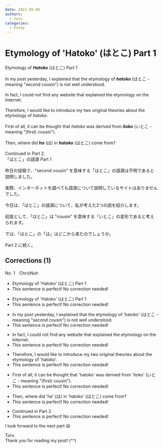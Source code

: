 ```yaml
---
date: 2021-05-06
authors:
  - toru
categories:
  - Essay
---
```


<h1 id="subject_show">Etymology of 'Hatoko' (はとこ) Part 1</h1>
<div class="date" hidden>May 6, 2021 19:43</div>
<div id="post"><div id="body_show_ori">
Etymology of <strong><em>Hatoko</em></strong> (はとこ) Part 1<br/><br/>In my post yesterday, I explained that the etymology of <strong><em>hatoko</em></strong> (はとこ - meaning "second cousin") is not well understood.<br/><br/>In fact, I could not find any website that explained the etymology on the Internet.<br/><br/>Therefore, I would like to introduce my two original theories about the etymology of <em>hatoko</em>.<br/><br/>First of all, it can be thought that <em>hatoko</em> was derived from <strong><em>itoko</em></strong> (いとこ - meaning "(first) cousin").<br/><br/>Then, where did <strong><em>ha</em></strong> (は) in <strong><em>hatoko</em></strong> (はとこ) come from?<br/><br/>Continued in Part 2.
</div></div>

<!-- more -->

<div id="post_ja"><div id="body_show_mo">
「はとこ」の語源 Part 1<br/><br/>昨日の投稿で、"second cousin" を意味する「はとこ」の語源は不明であると説明しました。<br/><br/>実際、インターネットを調べても語源について説明しているサイトはありませんでした。<br/><br/>今日は、「はとこ」の語源について、私が考えた2つの説を紹介します。<br/><br/>前提として、「はとこ」は "cousin" を意味する「いとこ」の変形であると考えられます。<br/><br/>では、「はとこ」の「は」はどこから来たのでしょうか。<br/><br/>Part 2 に続く。
</div></div>

## Corrections (1)
<div id="block"><div class="first_name"> No. 1　<span class="just_name">ChrizNuh</span></div><div id="block2">
<ul class="correction_field">
<li class="incorrect">Etymology of 'Hatoko' (はとこ) Part 1</li>
<li class="corrected perfect">This sentence is perfect! No correction needed!</li>
</ul>
<ul class="correction_field">
<li class="incorrect">Etymology of 'Hatoko' (はとこ) Part 1</li>
<li class="corrected perfect">This sentence is perfect! No correction needed!</li>
</ul>
<ul class="correction_field">
<li class="incorrect">In my post yesterday, I explained that the etymology of 'hatoko' (はとこ - meaning "second cousin") is not well understood.</li>
<li class="corrected perfect">This sentence is perfect! No correction needed!</li>
</ul>
<ul class="correction_field">
<li class="incorrect">In fact, I could not find any website that explained the etymology on the Internet.</li>
<li class="corrected perfect">This sentence is perfect! No correction needed!</li>
</ul>
<ul class="correction_field">
<li class="incorrect">Therefore, I would like to introduce my two original theories about the etymology of 'hatoko'.</li>
<li class="corrected perfect">This sentence is perfect! No correction needed!</li>
</ul>
<ul class="correction_field">
<li class="incorrect">First of all, it can be thought that 'hatoko' was derived from 'itoko' (いとこ - meaning "(first) cousin").</li>
<li class="corrected perfect">This sentence is perfect! No correction needed!</li>
</ul>
<ul class="correction_field">
<li class="incorrect">Then, where did 'ha' (は) in 'hatoko' (はとこ) come from?</li>
<li class="corrected perfect">This sentence is perfect! No correction needed!</li>
</ul>
<ul class="correction_field">
<li class="incorrect">Continued in Part 2.</li>
<li class="corrected perfect">This sentence is perfect! No correction needed!</li>
</ul>
<p class="comment_small">
 I look forward to the next part 😃
</p>

</div><div class="name"><span class="just_name">Toru</span><br>
Thank you for reading my post! (^^)
</div>
</div>
